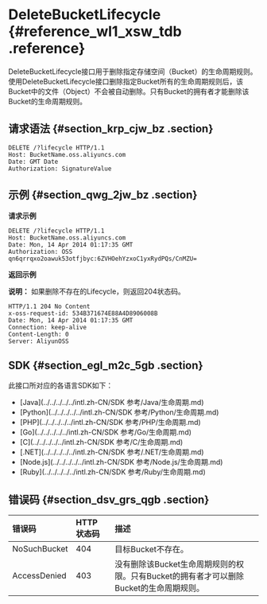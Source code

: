 # DeleteBucketLifecycle {#reference_wl1_xsw_tdb .reference}

DeleteBucketLifecycle接口用于删除指定存储空间（Bucket）的生命周期规则。使用DeleteBucketLifecycle接口删除指定Bucket所有的生命周期规则后，该Bucket中的文件（Object）不会被自动删除。只有Bucket的拥有者才能删除该Bucket的生命周期规则。

## 请求语法 {#section_krp_cjw_bz .section}

```
DELETE /?lifecycle HTTP/1.1
Host: BucketName.oss.aliyuncs.com
Date: GMT Date
Authorization: SignatureValue
```

## 示例 {#section_qwg_2jw_bz .section}

**请求示例**

```
DELETE /?lifecycle HTTP/1.1
Host: BucketName.oss.aliyuncs.com  
Date: Mon, 14 Apr 2014 01:17:35 GMT
Authorization: OSS qn6qrrqxo2oawuk53otfjbyc:6ZVHOehYzxoC1yxRydPQs/CnMZU=

```

**返回示例**

**说明：** 如果删除不存在的Lifecycle，则返回204状态码。

```
HTTP/1.1 204 No Content 
x-oss-request-id: 534B371674E88A4D8906008B
Date: Mon, 14 Apr 2014 01:17:35 GMT
Connection: keep-alive
Content-Length: 0  
Server: AliyunOSS

```

## SDK {#section_egl_m2c_5gb .section}

此接口所对应的各语言SDK如下：

-   [Java](../../../../../intl.zh-CN/SDK 参考/Java/生命周期.md)
-   [Python](../../../../../intl.zh-CN/SDK 参考/Python/生命周期.md)
-   [PHP](../../../../../intl.zh-CN/SDK 参考/PHP/生命周期.md)
-   [Go](../../../../../intl.zh-CN/SDK 参考/Go/生命周期.md)
-   [C](../../../../../intl.zh-CN/SDK 参考/C/生命周期.md)
-   [.NET](../../../../../intl.zh-CN/SDK 参考/.NET/生命周期.md)
-   [Node.js](../../../../../intl.zh-CN/SDK 参考/Node.js/生命周期.md)
-   [Ruby](../../../../../intl.zh-CN/SDK 参考/Ruby/生命周期.md)

## 错误码 {#section_dsv_grs_qgb .section}

|错误码|HTTP 状态码|描述|
|:--|:-------|:-|
|NoSuchBucket|404|目标Bucket不存在。|
|AccessDenied|403|没有删除该Bucket生命周期规则的权限。只有Bucket的拥有者才可以删除Bucket的生命周期规则。|

